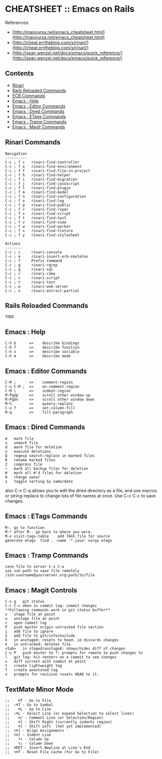 CHEATSHEET :: Emacs on Rails
============================

References:
* [http://majorursa.net/emacs_cheatsheet.html](http://majorursa.net/emacs_cheatsheet.html)
* [http://cheat.errtheblog.com/s/rinari/](http://cheat.errtheblog.com/s/rinari/)
* [http://sean.wenzel.net/docs/emacs/quick_reference/](http://sean.wenzel.net/docs/emacs/quick_reference/)

Contents
--------

* [Rinari](#rinaricommands)
* [Rails Reloaded Commands](#railsreloadedcommands)
* [ECB Commands](#ecbcommands)
* [Emacs : Help](#emacs:help)
* [Emacs : Editor Commands](#emacs:editorcommands)
* [Emacs : Dired Commands](#emacs:diredcommands)
* [Emacs : ETags Commands](#emacs:etagscommands)
* [Emacs : Tramp Commands](#emacs:trampcommands)
* [Emacs : Magit Commands](#emacs:magitcommands)

Rinari Commands
---------------

    Navigation
    ----------
    C-c ; f c	rinari-find-controller
	C-c ; f e	rinari-find-environment
	C-c ; f f	rinari-find-file-in-project
	C-c ; f h	rinari-find-helper
	C-c ; f i	rinari-find-migration
	C-c ; f j	rinari-find-javascript
	C-c ; f l	rinari-find-plugin
	C-c ; f m	rinari-find-model
	C-c ; f n	rinari-find-configuration
	C-c ; f o	rinari-find-log
	C-c ; f p	rinari-find-public
	C-c ; f r	rinari-find-rspec
	C-c ; f s	rinari-find-script
	C-c ; f t	rinari-find-test
	C-c ; f v	rinari-find-view
	C-c ; f w	rinari-find-worker
	C-c ; f x	rinari-find-fixture
	C-c ; f y	rinari-find-stylesheet
	
	Actions
	--------
	C-c ; c     rinari-console
	C-c ; e     rinari-insert-erb-skeleton
	C-c ; f     Prefix Command
	C-c ; g     rinari-rgrep
	C-c ; q     rinari-sql
	C-c ; r     rinari-rake
	C-c ; s     rinari-script
	C-c ; t     rinari-test
	C-c ; w     rinari-web-server
	C-c ; x     rinari-extract-partial

Rails Reloaded Commands
-----------------------

    TODO

Emacs : Help
----------

    C-h b      =>    describe bindings
    C-h f      =>    describe function
    C-h v      =>    describe variable
    C-h m      =>    describe mode

Emacs : Editor Commands
---------------------

    C-M ;	   =>    comment-region
    C-u C-M ;  =>    un-comment-region
    C-M \	   =>    indent-region
    M-PgUp	   =>    scroll other window up
    M-PgDn	   =>    scroll other window down
    M-%	       =>    queery-replace
    C-x f	   =>    set-column-fill
    M-q	       =>    fill-paragraph

Emacs : Dired Commands
--------------------

    m	mark file
    u	unmark file
    d	mark file for deletion
    x	execute deletions
    Q	regexp search-replace in marked files
    R	rename marked files
    Z	compress file
    ~	mark all backup files for deletion
    #	mark all #'d files for deletion
    O	change owner
    s	toggle sorting by name/date

also C-x C-q allows you to edit the dired directory as a file, and use macros or string-replace to change lots of file names at once. Use C-c C-c to save changes.

Emacs : ETags Commands
----------------------

    M-.	go to function
    M-*	after M-. go back to where you were.
    M-x visit-tags-table	add TAGS file for source
    generate etags	find . -name '*.java' xargs etags

Emacs : Tramp Commands
----------------------

    save file to server	C-x C-w
    use ssh path to save file remotely	/ssh:username@yourserver.org:path/to/file

Emacs : Magit Controls
----------------------

    C-x g	git status
    C-c C-c	when in commit log: commit changes
    **Following commands work in git status buffer**
    s	stage file at point
    u	unstage file at point
    c	open commit log
    P	push master origin untracked file section
    i	add file to ignore
    I	add file to git/info/exclude
    k	in unstaged: resets to head. ie discards changes
    k	in untracked: deletes file
    <tab>	in staged/unstaged: shows/hides diff of changes
    C-u P	push master to ?: prompts for remote to push changes to
    l	git log: hit <enter> on a commit to see changes
    =	diff current with commit at point
    t	create lightweight tag
    T	create annotated tag
    x	prompts for revision resets HEAD to it.

TextMate Minor Mode
-------------------

    ;;    ⌘T - Go to File
    ;;  ⇧⌘T - Go to Symbol
    ;;    ⌘L - Go to Line
    ;;  ⇧⌘L - Select Line (or expand Selection to select lines)
    ;;    ⌘/ - Comment Line (or Selection/Region)
    ;;    ⌘] - Shift Right (currently indents region)
    ;;    ⌘[ - Shift Left  (not yet implemented)
    ;;  ⌥⌘] - Align Assignments
    ;;  ⌥⌘[ - Indent Line
    ;;    ⌥↑ - Column Up
    ;;    ⌥↓ - Column Down
    ;;  ⌘RET - Insert Newline at Line's End
    ;;  ⌥⌘T - Reset File Cache (for Go to File)

